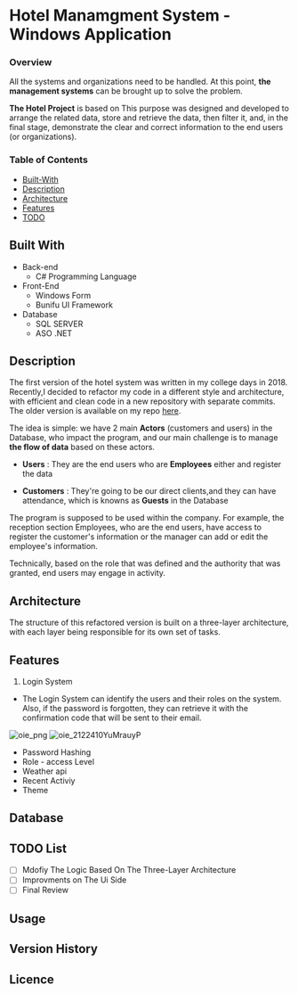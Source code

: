 

# Hotel Manamgment System - Windows Application
### Overview
All the systems and organizations need to be handled. At this point, **the management systems** can be brought up to solve the problem. 

**The Hotel Project** is based on This purpose was designed and developed to arrange the related data, store and retrieve the data, then filter it, and, in the final stage, demonstrate the clear and correct information to the end users (or organizations).
### Table of Contents
- [Built-With](#built-with)
- [Description](#Description)
- [Architecture](#Architecture)
- [Features](#Features)
- [TODO](#TODO)

## Built With
- Back-end
  - C# Programming Language
- Front-End
  - Windows Form
  - Bunifu UI Framework
- Database
  - SQL SERVER
  - ASO .NET 


## Description
The first version of the hotel system was written in my college days in 2018. Recently,I decided to refactor my code in a different style and architecture, with efficient and clean code in a new repository with separate commits. The older version is available on my repo [here](https://github.com/behzad-parsa/hotel-management-csharp).

The idea is simple: we have 2 main **Actors** (customers and users) in the Database, who impact the program, and our main challenge is to manage **the flow of data** based on these actors.  

 - **Users** : They are the end users who are **Employees** either and register the data

 - **Customers** : They're going to be our direct clients,and they can have attendance, which is knowns as **Guests** in the Database

The program is supposed to be used within the company. For example, the reception section Employees, who are the end users, have access to register the customer's information or the manager can add or edit the employee's information. 

Technically, based on the role that was defined and the authority that was granted, end users may engage in activity.

## Architecture
The structure of this refactored version is built on a three-layer architecture, with each layer being responsible for its own set of tasks.

## Features
1. Login System
  - The Login System can identify the users and their roles on the system. Also, if the password is forgotten, they can retrieve it with the confirmation code that will be sent to their email.


  ![oie_png](https://user-images.githubusercontent.com/91433474/147874524-2a77b8c1-0b2c-46f5-a685-5f8cacf7c1e4.png) 
  ![oie_2122410YuMrauyP](https://user-images.githubusercontent.com/91433474/147874575-caae39c1-d263-4aca-af96-657e81e92998.png)



- Password Hashing
- Role - access Level
- Weather api 
- Recent Activiy
- Theme


## Database
## TODO List
- [ ] Mdofiy The Logic Based On The Three-Layer Architecture
- [ ] Improvments on The Ui Side
- [ ] Final Review 
## Usage
## Version History
## Licence
